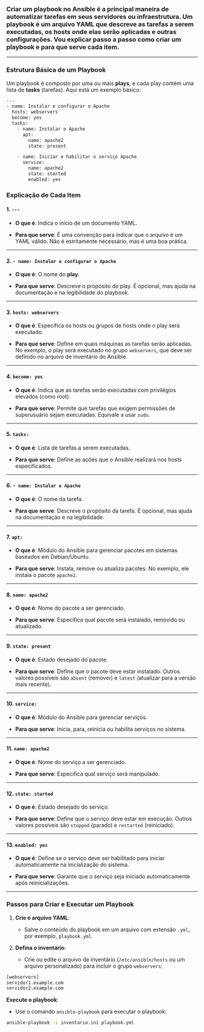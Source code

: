 ### Criar um **playbook** no Ansible é a principal maneira de automatizar tarefas em seus servidores ou infraestrutura. Um playbook é um arquivo YAML que descreve as tarefas a serem executadas, os hosts onde elas serão aplicadas e outras configurações. Vou explicar passo a passo como criar um playbook e para que serve cada item.

---

### Estrutura Básica de um Playbook

Um playbook é composto por uma ou mais **plays**, e cada play contém uma lista de **tasks** (tarefas). Aqui está um exemplo básico:

```sh
---
- name: Instalar e configurar o Apache
  hosts: webservers
  become: yes
  tasks:
    - name: Instalar o Apache
      apt:
        name: apache2
        state: present

    - name: Iniciar e habilitar o serviço Apache
      service:
        name: apache2
        state: started
        enabled: yes
```


### Explicação de Cada Item

#### 1. **`---`**

- **O que é**: Indica o início de um documento YAML.
    
- **Para que serve**: É uma convenção para indicar que o arquivo é um YAML válido. Não é estritamente necessário, mas é uma boa prática.
    

---

#### 2. **`- name: Instalar e configurar o Apache`**

- **O que é**: O nome do **play**.
    
- **Para que serve**: Descreve o propósito do play. É opcional, mas ajuda na documentação e na legibilidade do playbook.
    

---

#### 3. **`hosts: webservers`**

- **O que é**: Especifica os hosts ou grupos de hosts onde o play será executado.
    
- **Para que serve**: Define em quais máquinas as tarefas serão aplicadas. No exemplo, o play será executado no grupo `webservers`, que deve ser definido no arquivo de inventário do Ansible.
    

---

#### 4. **`become: yes`**

- **O que é**: Indica que as tarefas serão executadas com privilégios elevados (como root).
    
- **Para que serve**: Permite que tarefas que exigem permissões de superusuário sejam executadas. Equivale a usar `sudo`.
    

---

#### 5. **`tasks:`**

- **O que é**: Lista de tarefas a serem executadas.
    
- **Para que serve**: Define as ações que o Ansible realizará nos hosts especificados.
    

---

#### 6. **`- name: Instalar o Apache`**

- **O que é**: O nome da tarefa.
    
- **Para que serve**: Descreve o propósito da tarefa. É opcional, mas ajuda na documentação e na legibilidade.
    

---

#### 7. **`apt:`**

- **O que é**: Módulo do Ansible para gerenciar pacotes em sistemas baseados em Debian/Ubuntu.
    
- **Para que serve**: Instala, remove ou atualiza pacotes. No exemplo, ele instala o pacote `apache2`.
    

---

#### 8. **`name: apache2`**

- **O que é**: Nome do pacote a ser gerenciado.
    
- **Para que serve**: Especifica qual pacote será instalado, removido ou atualizado.
    

---

#### 9. **`state: present`**

- **O que é**: Estado desejado do pacote.
    
- **Para que serve**: Define que o pacote deve estar instalado. Outros valores possíveis são `absent` (remover) e `latest` (atualizar para a versão mais recente).
    

---

#### 10. **`service:`**

- **O que é**: Módulo do Ansible para gerenciar serviços.
    
- **Para que serve**: Inicia, para, reinicia ou habilita serviços no sistema.
    

---

#### 11. **`name: apache2`**

- **O que é**: Nome do serviço a ser gerenciado.
    
- **Para que serve**: Especifica qual serviço será manipulado.
    

---

#### 12. **`state: started`**

- **O que é**: Estado desejado do serviço.
    
- **Para que serve**: Define que o serviço deve estar em execução. Outros valores possíveis são `stopped` (parado) e `restarted` (reiniciado).
    

---

#### 13. **`enabled: yes`**

- **O que é**: Define se o serviço deve ser habilitado para iniciar automaticamente na inicialização do sistema.
    
- **Para que serve**: Garante que o serviço seja iniciado automaticamente após reinicializações.
    

---



### Passos para Criar e Executar um Playbook

1. **Crie o arquivo YAML**:
    
    - Salve o conteúdo do playbook em um arquivo com extensão `.yml`, por exemplo, `playbook.yml`.
        
2. **Defina o inventário**:
    
    - Crie ou edite o arquivo de inventário (`/etc/ansible/hosts` ou um arquivo personalizado) para incluir o grupo `webservers`:

```sh
[webservers]
servidor1.example.com
servidor2.example.com
```

**Execute o playbook**:

- Use o comando `ansible-playbook` para executar o playbook:

```sh
ansible-playbook -i inventario.ini playbook.yml
```




